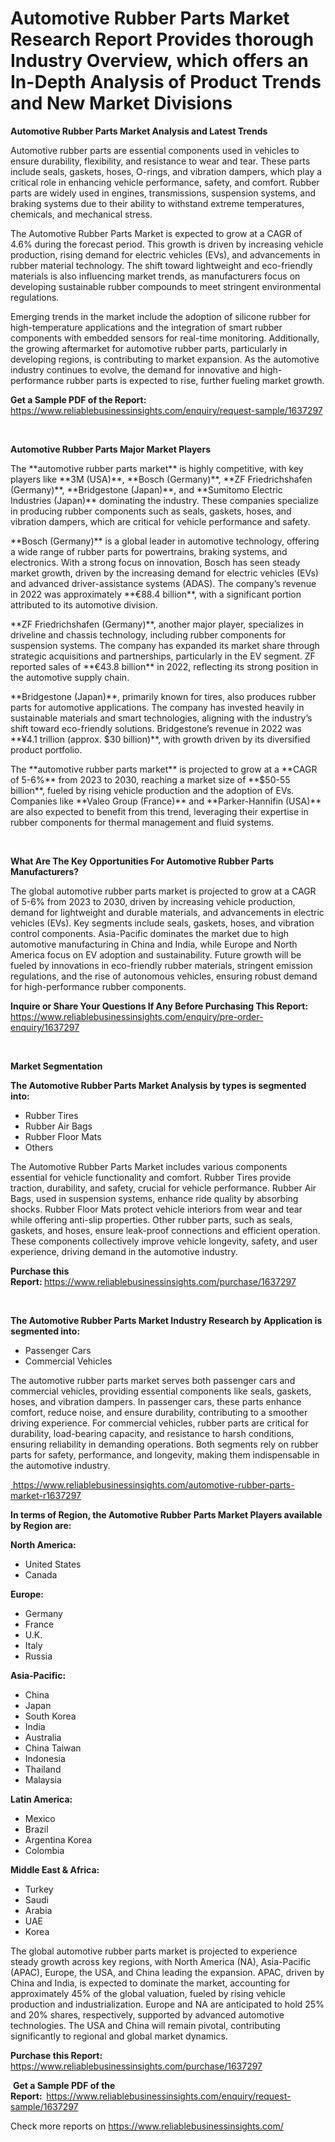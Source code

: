 <p><h1>Automotive Rubber Parts Market Research Report Provides thorough Industry Overview, which offers an In-Depth Analysis of Product Trends and New Market Divisions</h1></p><p><strong>Automotive Rubber Parts Market Analysis and Latest Trends</strong></p>
<p><p>Automotive rubber parts are essential components used in vehicles to ensure durability, flexibility, and resistance to wear and tear. These parts include seals, gaskets, hoses, O-rings, and vibration dampers, which play a critical role in enhancing vehicle performance, safety, and comfort. Rubber parts are widely used in engines, transmissions, suspension systems, and braking systems due to their ability to withstand extreme temperatures, chemicals, and mechanical stress.</p><p>The Automotive Rubber Parts Market is expected to grow at a CAGR of 4.6% during the forecast period. This growth is driven by increasing vehicle production, rising demand for electric vehicles (EVs), and advancements in rubber material technology. The shift toward lightweight and eco-friendly materials is also influencing market trends, as manufacturers focus on developing sustainable rubber compounds to meet stringent environmental regulations.</p><p>Emerging trends in the market include the adoption of silicone rubber for high-temperature applications and the integration of smart rubber components with embedded sensors for real-time monitoring. Additionally, the growing aftermarket for automotive rubber parts, particularly in developing regions, is contributing to market expansion. As the automotive industry continues to evolve, the demand for innovative and high-performance rubber parts is expected to rise, further fueling market growth.</p></p>
<p><strong>Get a Sample PDF of the Report:&nbsp;</strong> <a href="https://www.reliablebusinessinsights.com/enquiry/request-sample/1637297?utm_campaign=1119&utm_medium=2&utm_source=Github&utm_content=ia&utm_term=21012025&utm_id=automotive-rubber-parts">https://www.reliablebusinessinsights.com/enquiry/request-sample/1637297</a></p>
<p>&nbsp;</p>
<p><strong>Automotive Rubber Parts Major Market Players</strong></p>
<p><p>The **automotive rubber parts market** is highly competitive, with key players like **3M (USA)**, **Bosch (Germany)**, **ZF Friedrichshafen (Germany)**, **Bridgestone (Japan)**, and **Sumitomo Electric Industries (Japan)** dominating the industry. These companies specialize in producing rubber components such as seals, gaskets, hoses, and vibration dampers, which are critical for vehicle performance and safety.</p><p>**Bosch (Germany)** is a global leader in automotive technology, offering a wide range of rubber parts for powertrains, braking systems, and electronics. With a strong focus on innovation, Bosch has seen steady market growth, driven by the increasing demand for electric vehicles (EVs) and advanced driver-assistance systems (ADAS). The company’s revenue in 2022 was approximately **€88.4 billion**, with a significant portion attributed to its automotive division.</p><p>**ZF Friedrichshafen (Germany)**, another major player, specializes in driveline and chassis technology, including rubber components for suspension systems. The company has expanded its market share through strategic acquisitions and partnerships, particularly in the EV segment. ZF reported sales of **€43.8 billion** in 2022, reflecting its strong position in the automotive supply chain.</p><p>**Bridgestone (Japan)**, primarily known for tires, also produces rubber parts for automotive applications. The company has invested heavily in sustainable materials and smart technologies, aligning with the industry’s shift toward eco-friendly solutions. Bridgestone’s revenue in 2022 was **¥4.1 trillion (approx. $30 billion)**, with growth driven by its diversified product portfolio.</p><p>The **automotive rubber parts market** is projected to grow at a **CAGR of 5-6%** from 2023 to 2030, reaching a market size of **$50-55 billion**, fueled by rising vehicle production and the adoption of EVs. Companies like **Valeo Group (France)** and **Parker-Hannifin (USA)** are also expected to benefit from this trend, leveraging their expertise in rubber components for thermal management and fluid systems.</p></p>
<p>&nbsp;</p>
<p><strong>What Are The Key Opportunities For Automotive Rubber Parts Manufacturers?</strong></p>
<p><p>The global automotive rubber parts market is projected to grow at a CAGR of 5-6% from 2023 to 2030, driven by increasing vehicle production, demand for lightweight and durable materials, and advancements in electric vehicles (EVs). Key segments include seals, gaskets, hoses, and vibration control components. Asia-Pacific dominates the market due to high automotive manufacturing in China and India, while Europe and North America focus on EV adoption and sustainability. Future growth will be fueled by innovations in eco-friendly rubber materials, stringent emission regulations, and the rise of autonomous vehicles, ensuring robust demand for high-performance rubber components.</p></p>
<p><strong>Inquire or Share Your Questions If Any Before Purchasing This Report:</strong> <a href="https://www.reliablebusinessinsights.com/enquiry/pre-order-enquiry/1637297?utm_campaign=1119&utm_medium=2&utm_source=Github&utm_content=ia&utm_term=21012025&utm_id=automotive-rubber-parts">https://www.reliablebusinessinsights.com/enquiry/pre-order-enquiry/1637297</a></p>
<p>&nbsp;</p>
<p><strong>Market Segmentation</strong></p>
<p><strong>The Automotive Rubber Parts Market Analysis by types is segmented into:</strong></p>
<p><ul><li>Rubber Tires</li><li>Rubber Air Bags</li><li>Rubber Floor Mats</li><li>Others</li></ul></p>
<p><p>The Automotive Rubber Parts Market includes various components essential for vehicle functionality and comfort. Rubber Tires provide traction, durability, and safety, crucial for vehicle performance. Rubber Air Bags, used in suspension systems, enhance ride quality by absorbing shocks. Rubber Floor Mats protect vehicle interiors from wear and tear while offering anti-slip properties. Other rubber parts, such as seals, gaskets, and hoses, ensure leak-proof connections and efficient operation. These components collectively improve vehicle longevity, safety, and user experience, driving demand in the automotive industry.</p></p>
<p><strong>Purchase this Report:&nbsp;</strong><a href="https://www.reliablebusinessinsights.com/purchase/1637297?utm_campaign=1119&utm_medium=2&utm_source=Github&utm_content=ia&utm_term=21012025&utm_id=automotive-rubber-parts">https://www.reliablebusinessinsights.com/purchase/1637297</a></p>
<p>&nbsp;</p>
<p><strong>The Automotive Rubber Parts Market Industry Research by Application is segmented into:</strong></p>
<p><ul><li>Passenger Cars</li><li>Commercial Vehicles</li></ul></p>
<p><p>The automotive rubber parts market serves both passenger cars and commercial vehicles, providing essential components like seals, gaskets, hoses, and vibration dampers. In passenger cars, these parts enhance comfort, reduce noise, and ensure durability, contributing to a smoother driving experience. For commercial vehicles, rubber parts are critical for durability, load-bearing capacity, and resistance to harsh conditions, ensuring reliability in demanding operations. Both segments rely on rubber parts for safety, performance, and longevity, making them indispensable in the automotive industry.</p></p>
<p><a href="https://www.reliablebusinessinsights.com/automotive-rubber-parts-market-r1637297?utm_campaign=1119&utm_medium=2&utm_source=Github&utm_content=ia&utm_term=21012025&utm_id=automotive-rubber-parts">&nbsp;https://www.reliablebusinessinsights.com/automotive-rubber-parts-market-r1637297</a></p>
<p><strong>In terms of Region, the Automotive Rubber Parts Market Players available by Region are:</strong></p>
<p>
    <p> <strong> North America: </strong>
        <ul>
            <li>United States</li>
            <li>Canada</li>
        </ul>
        </p> 
    <p> <strong> Europe: </strong>
        <ul>
            <li>Germany</li>
            <li>France</li>
            <li>U.K.</li>
            <li>Italy</li>
            <li>Russia</li>
        </ul>
        </p> 
    <p> <strong> Asia-Pacific: </strong>
        <ul>
            <li>China</li>
            <li>Japan</li>
            <li>South Korea</li>
            <li>India</li>
            <li>Australia</li>
            <li>China Taiwan</li>
            <li>Indonesia</li>
            <li>Thailand</li>
            <li>Malaysia</li>
        </ul>
        </p> 
    <p> <strong> Latin America: </strong>
        <ul>
            <li>Mexico</li>
            <li>Brazil</li>
            <li>Argentina Korea</li>
            <li>Colombia</li>
        </ul>
        </p> 
    <p> <strong> Middle East & Africa: </strong>
        <ul>
            <li>Turkey</li>
            <li>Saudi</li>
            <li>Arabia</li>
            <li>UAE</li>
            <li>Korea</li>
        </ul>
    </p>
    </p>
<p><p>The global automotive rubber parts market is projected to experience steady growth across key regions, with North America (NA), Asia-Pacific (APAC), Europe, the USA, and China leading the expansion. APAC, driven by China and India, is expected to dominate the market, accounting for approximately 45% of the global valuation, fueled by rising vehicle production and industrialization. Europe and NA are anticipated to hold 25% and 20% shares, respectively, supported by advanced automotive technologies. The USA and China will remain pivotal, contributing significantly to regional and global market dynamics.</p></p>
<p><strong>Purchase this Report: </strong><a href="https://www.reliablebusinessinsights.com/purchase/1637297?utm_campaign=1119&utm_medium=2&utm_source=Github&utm_content=ia&utm_term=21012025&utm_id=automotive-rubber-parts">https://www.reliablebusinessinsights.com/purchase/1637297</a></p>
<p>&nbsp;<strong>Get a Sample PDF of the Report:&nbsp;&nbsp;</strong><a href="https://www.reliablebusinessinsights.com/enquiry/request-sample/1637297?utm_campaign=1119&utm_medium=2&utm_source=Github&utm_content=ia&utm_term=21012025&utm_id=automotive-rubber-parts">https://www.reliablebusinessinsights.com/enquiry/request-sample/1637297</a></p>
<p><strong></strong></p>
<p>Check more reports on <a href="https://www.reliablebusinessinsights.com/?utm_campaign=1119&utm_medium=2&utm_source=Github&utm_content=ia&utm_term=21012025&utm_id=automotive-rubber-parts">https://www.reliablebusinessinsights.com/</a></p>